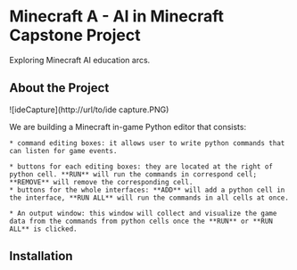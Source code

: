 # Minecraft A - AI in Minecraft Capstone Project

Exploring Minecraft AI education arcs.
## About the Project 
![ideCapture](http://url/to/ide capture.PNG)

We are building a Minecraft in-game Python editor that consists: 

    * command editing boxes: it allows user to write python commands that can listen for game events. 
    
    * buttons for each editing boxes: they are located at the right of python cell. **RUN** will run the commands in correspond cell; **REMOVE** will remove the corresponding cell. 
    * buttons for the whole interfaces: **ADD** will add a python cell in the interface, **RUN ALL** will run the commands in all cells at once. 
    
    * An output window: this window will collect and visualize the game data from the commands from python cells once the **RUN** or **RUN ALL** is clicked. 

## Installation 
